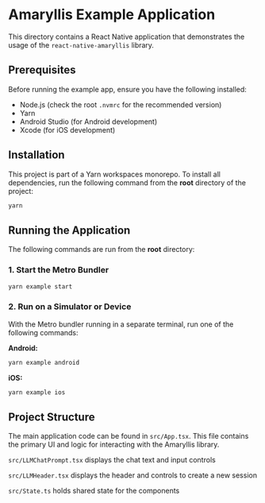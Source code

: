 # Amaryllis Example Application

This directory contains a React Native application that demonstrates the usage of the `react-native-amaryllis` library.

## Prerequisites

Before running the example app, ensure you have the following installed:

- Node.js (check the root `.nvmrc` for the recommended version)
- Yarn
- Android Studio (for Android development)
- Xcode (for iOS development)

## Installation

This project is part of a Yarn workspaces monorepo. To install all dependencies, run the following command from the **root** directory of the project:

```sh
yarn
```

## Running the Application

The following commands are run from the **root** directory:

### 1. Start the Metro Bundler

```sh
yarn example start
```

### 2. Run on a Simulator or Device

With the Metro bundler running in a separate terminal, run one of the following commands:

**Android:**

```sh
yarn example android
```

**iOS:**

```sh
yarn example ios
```

## Project Structure

The main application code can be found in `src/App.tsx`. This file contains the primary UI and logic for interacting with the Amaryllis library.

`src/LLMChatPrompt.tsx` displays the chat text and input controls

`src/LLMHeader.tsx` displays the header and controls to create a new session

`src/State.ts` holds shared state for the components
